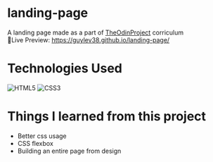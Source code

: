 # landing-page
A landing page made as a part of [TheOdinProject](https://www.theodinproject.com/) corriculum  
🔗Live Preview: https://guylev38.github.io/landing-page/

# Technologies Used
![HTML5](https://img.shields.io/badge/html5-%23E34F26.svg?style=for-the-badge&logo=html5&logoColor=white)
![CSS3](https://img.shields.io/badge/css3-%231572B6.svg?style=for-the-badge&logo=css3&logoColor=white)

# Things I learned from this project
- Better css usage
- CSS flexbox
- Building an entire page from design
